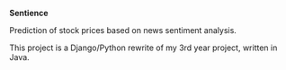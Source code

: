 **Sentience**

Prediction of stock prices based on news sentiment analysis.

This project is a Django/Python rewrite of my 3rd year project, written in Java.
